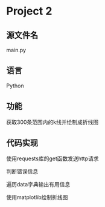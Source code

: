 # Project 2

## 源文件名

main.py

## 语言

Python

## 功能

获取300条范围内的k线并绘制成折线图

## 代码实现

使用requests库的get函数发送http请求

判断错误信息

遍历data字典输出有用信息

使用matplotlib绘制折线图